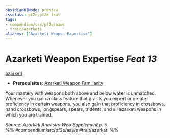 ```yaml
---
obsidianUIMode: preview
cssclass: pf2e,pf2e-feat
tags:
- compendium/src/pf2e/aaws
- trait/azarketi
aliases: ["Azarketi Weapon Expertise"]
---
```

# Azarketi Weapon Expertise  *Feat 13*  
[azarketi](../../rules/traits/azarketi-loag.md)  

- **Prerequisites**: [Azarketi Weapon Familiarity](azarketi-weapon-familiarity-aaws.md)

Your mastery with weapons both above and below water is unmatched. Whenever you gain a class feature that grants you expert or greater proficiency in certain weapons, you also gain that proficiency in crossbows, hand crossbows, longspears, spears, tridents, and all azarketi weapons in which you are trained.

*Source: Azarketi Ancestry Web Supplement p. 5*  
%% #compendium/src/pf2e/aaws #trait/azarketi %%